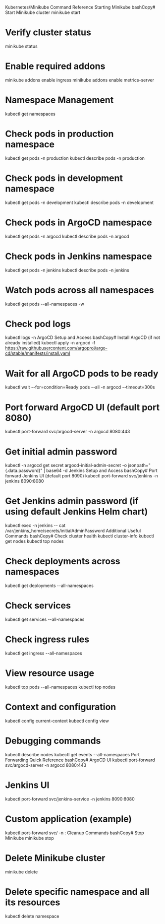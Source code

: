 Kubernetes/Minikube Command Reference
Starting Minikube
bashCopy# Start Minikube cluster
minikube start

# Verify cluster status

minikube status

# Enable required addons

minikube addons enable ingress
minikube addons enable metrics-server

# Namespace Management

kubectl get namespaces

# Check pods in production namespace

kubectl get pods -n production
kubectl describe pods -n production

# Check pods in development namespace

kubectl get pods -n development
kubectl describe pods -n development

# Check pods in ArgoCD namespace

kubectl get pods -n argocd
kubectl describe pods -n argocd

# Check pods in Jenkins namespace

kubectl get pods -n jenkins
kubectl describe pods -n jenkins

# Watch pods across all namespaces

kubectl get pods --all-namespaces -w

# Check pod logs

kubectl logs <pod-name> -n <namespace>
ArgoCD Setup and Access
bashCopy# Install ArgoCD (if not already installed)
kubectl apply -n argocd -f https://raw.githubusercontent.com/argoproj/argo-cd/stable/manifests/install.yaml

# Wait for all ArgoCD pods to be ready

kubectl wait --for=condition=Ready pods --all -n argocd --timeout=300s

# Port forward ArgoCD UI (default port 8080)

kubectl port-forward svc/argocd-server -n argocd 8080:443

# Get initial admin password

kubectl -n argocd get secret argocd-initial-admin-secret -o jsonpath="{.data.password}" | base64 -d
Jenkins Setup and Access
bashCopy# Port forward Jenkins UI (default port 8090)
kubectl port-forward svc/jenkins -n jenkins 8090:8080

# Get Jenkins admin password (if using default Jenkins Helm chart)

kubectl exec -n jenkins <jenkins-pod-name> -- cat /var/jenkins_home/secrets/initialAdminPassword
Additional Useful Commands
bashCopy# Check cluster health
kubectl cluster-info
kubectl get nodes
kubectl top nodes

# Check deployments across namespaces

kubectl get deployments --all-namespaces

# Check services

kubectl get services --all-namespaces

# Check ingress rules

kubectl get ingress --all-namespaces

# View resource usage

kubectl top pods --all-namespaces
kubectl top nodes

# Context and configuration

kubectl config current-context
kubectl config view

# Debugging commands

kubectl describe nodes
kubectl get events --all-namespaces
Port Forwarding Quick Reference
bashCopy# ArgoCD UI
kubectl port-forward svc/argocd-server -n argocd 8080:443

# Jenkins UI

kubectl port-forward svc/jenkins-service -n jenkins 8090:8080

# Custom application (example)

kubectl port-forward svc/<service-name> -n <namespace> <local-port>:<service-port>
Cleanup Commands
bashCopy# Stop Minikube
minikube stop

# Delete Minikube cluster

minikube delete

# Delete specific namespace and all its resources

kubectl delete namespace <namespace-name>
